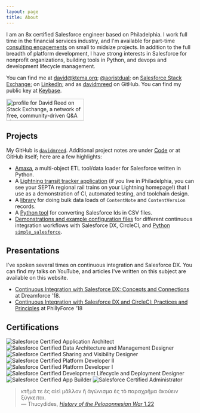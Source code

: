 ```yaml
---
layout: page
title: About
---
```


I am an 8x certified Salesforce engineer based on Philadelphia. I work full time in the financial services industry, and I'm available for part-time [consulting engagements]({{site.baseurl}}/consulting) on small to midsize projects. In addition to the full breadth of platform development, I have strong interests in Salesforce for nonprofit organizations, building tools in Python, and devops and development lifecycle management.

You can find me at [david@ktema.org](mailto:david@ktema.org); [@aoristdual](https://twitter.com/aoristdual); on [Salesforce Stack Exchange](https://salesforce.stackexchange.com/users/46017/david-reed); on [LinkedIn](https://www.linkedin.com/in/david-reed-16175b31); and as [davidmreed](https://github.com/davidmreed) on GitHub.
You can find my public key at [Keybase](https://keybase.io/davidreed).

<a href="https://stackexchange.com/users/1185774"><img src="https://stackexchange.com/users/flair/1185774.png" width="208" height="58" alt="profile for David Reed on Stack Exchange, a network of free, community-driven Q&amp;A sites" title="profile for David Reed on Stack Exchange, a network of free, community-driven Q&amp;A sites"></a>

## Projects

My GitHub is [`davidmreed`](https://github.com/davidmreed). Additional project notes are under [Code]({{site.baseurl}}/code) or at GitHub itself; here are a few highlights:
  - [Amaxa](https://gitlab.com/davidmreed/amaxa), a multi-object ETL tool/data loader for Salesforce written in Python.
  - A [Lightning transit tracker application](https://github.com/davidmreed/septaTrains) (if you live in Philadelphia, you can see your SEPTA regional rail trains on your Lightning homepage!) that I use as a demonstration of CI, automated testing, and toolchain design.
  - A [library](https://github.com/davidmreed/DMRNoteAttachmentImporter) for doing bulk data loads of `ContentNote` and `ContentVersion` records.
  - A [Python tool](https://github.com/davidmreed/fix15) for converting Salesforce Ids in CSV files.
  - [Demonstrations and example configuration files](https://github.com/davidmreed/circleci-sfdx-examples) for different continuous integration workflows with Salesforce DX, CircleCI, and [Python `simple_salesforce`](https://github.com/davidmreed/sfdx-simplesalesforce).

## Presentations

I've spoken several times on continuous integration and Salesforce DX. You can find my talks on YouTube, and articles I've written on this subject are available on this website.

 - [Continuous Integration with Salesforce DX: Concepts and Connections](https://www.youtube.com/watch?v=8obwIwvzmMw) at Dreamforce '18.
 - [Continuous Integration with Salesforce DX and CircleCI: Practices and Principles](https://www.youtube.com/watch?v=VLl1uUPF97g) at PhillyForce '18

## Certifications

<div>
<img style="display: inline;" src="{{ site.baseurl }}/public/Application_Architect.png" alt="Salesforce Certified Application Architect" /> 
<img style="display: inline;" src="{{ site.baseurl }}/public/Data_Architecture.png" alt="Salesforce Certified Data Architecture and Management Designer" /> 
<img style="display: inline;" src="{{ site.baseurl }}/public/Salesforce_Sharing_Visibility_Designer.png" alt="Salesforce Certified Sharing and Visibility Designer" />
<br />
<img style="display: inline;" src="{{ site.baseurl }}/public/SFU_CRT_BDG_Pltfrm_Dev_II_RGB.png" alt="Salesforce Certified Platform Developer II" /> 
<img style="display: inline;" src="{{ site.baseurl }}/public/SFU_CRT_BDG_Pltfrm_Dev_I_RGB.png" alt="Salesforce Certified Platform Developer I" />
<img style="display: inline;" src="{{ site.baseurl }}/public/SFU_CRT_BDG_Dev_Lfcycl_Dplymnt_Dsgnr_RGB.png" alt="Salesforce Certified Development Lifecycle and Deployment Designer" />
<br />
<img style="display: inline;" src="{{ site.baseurl }}/public/SFU_CRT_BDG_Pltfrm_App_Blder_RGB.png" alt="Salesforce Certified App Builder" />
<img style="display: inline;" src="{{ site.baseurl }}/public/SFU_CRT_BDG_Admin_RGB.png" alt="Salesforce Certified Administrator" />
</div>


> <span class="greek">κτῆμά τε ἐς αἰεὶ μᾶλλον ἢ ἀγώνισμα ἐς τὸ παραχρῆμα ἀκούειν ξύγκειται.</span><br />
  &mdash; Thucydides, [<cite>History of the Peloponnesian War</cite> 1.22](http://www.perseus.tufts.edu/hopper/text?doc=Thuc.+1.22&fromdoc=Perseus%3Atext%3A1999.01.0247)
